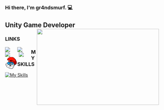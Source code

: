 

### Hi there, I'm gr4ndsmurf. :computer:

## Unity Game Developer <img src="https://media.giphy.com/media/v1.Y2lkPTc5MGI3NjExMGJpNG80ZHB4cDc3NXVkY2E5N283bndocXV3ZW9vaTdpNGFkc2dzdSZlcD12MV9pbnRlcm5hbF9naWZfYnlfaWQmY3Q9Zw/fwoOoDZpEpdQewQdRR/giphy.gif" align="right" width="400" height="250">

### LINKS

[<img  width="40" src="https://skillicons.dev/icons?i=linkedin" align="left" />][linkedin]
[<img  width="40" src="https://skillicons.dev/icons?i=twitter" align="left" />][twitter]
[<img  width="45" src="https://skillicons.dev/icons?i=gmail" align="left" />][gmail]
[<img  width="40" src="https://static.itch.io/images/app-icon.svg" align="left" />][itchdotio]
[<img  width="40" src="https://github.com/gr4ndsmurf/gr4ndsmurf.github.io/blob/main/img/gr4ndsmurf_logo_v1.png?raw=true" align="left" />][mypage]

### MY SKILLS

[![My Skills](https://skillicons.dev/icons?i=unity,cs,blender,ps,git)](https://gr4ndsmurf.github.io/)

<br />

[itchdotio]: https://gr4ndsmurf.itch.io
[twitter]: https://twitter.com/gr4ndsmurf
[linkedin]: https://www.linkedin.com/in/akinhaydaroglu/
[mypage]: https://gr4ndsmurf.github.io
[gmail]: mailto:akinhaydaroglu28@gmail.com
